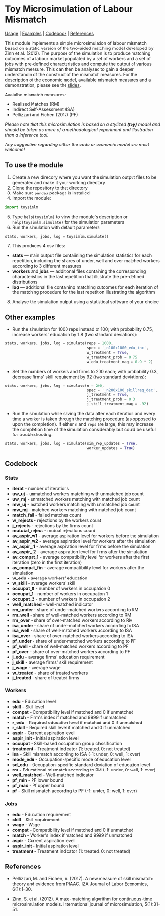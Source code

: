 # Toy Microsimulation of Labour Mismatch

[Usage](#to-use-the-module) | [Examples](#other-examples) | [Codebook](#codebook) | [References](#references)

This module implements a simple microsimulation of labour mismatch based on a static version of the two-sided matching model developed by Zinn et al. (2012). The purpose of the simulation is to produce matching outcomes of a labour market populated by a set of workers and a set of jobs with pre-defined characteristics and compute the output of various mismatch measure. This can then be analysed to gain a deeper understandin of the construct of the mismatch measures. For the description of the economic model, available mismatch measures and a demonstration, please see the [slides](./toysimlm_slides.pdf).

Avaialbe mismatch measures:
- Realised Matches (RM)
- Indirect Self-Assessment (ISA)
- Pellizzari and Fichen (2017) (PF)

*Please note that this microsimulation is based on a stylized **(toy)** model and should be taken as more of a methodological experiment and illustration than a inference tool.*

*Any suggestion regarding either the code or economic model are most welcome!*

## To use the module

1. Create a new direcory where you want the simulation output files to be generated and make it your working directory
2. Clone the repository to that directory
3. Make sure ``pandas`` package is installed
4. Import the module:
```python
import toysimlm
```
5. Type ``help(toysimlm)`` to view the module's description or ``help(toysimlm.simulate)`` for the simulation parameters
6. Run the simulation with default parameters:
```python
stats, workers, jobs, log = toysimlm.simulate()
```
7. This produces 4 csv files:
 - **stats** — main output file contaiining the simulation statistics for each repetition, including the shares of under, well and over matched workers according to 3 different measures
 - **workers** and **jobs** — additional files containing the corresponding characteristics in the last repetition that illustrate the pre-defined distributions 
 - **log** — additional file containing matching outcomes for each iteration of the matching procedure for the last repetition illustrating the algorithm
8. Analyse the simulation output using a statistical software of your choice

## Other examples

 - Run the simulation for 1000 reps instead of 100; with probability 0.75, increase workers' education by 1.8 (two standard deviations):
 ```python
stats, workers, jobs, log = simulate(reps = 1000,
                                      spec = '_n100x1000_edu_inc',
                                      w_treatment = True,
                                      w_treatment_prob = 0.75
                                      w_edu_treatment_mag = 0.9 * 2)
 ```

- Set the numbers of workers and firms to 200 each;  with probability 0.3, decrease firms' skill requirement by 92 (two standard deviations):
 ```python
stats, workers, jobs, log = simulate(n = 200,
                                      spec = '_n200x100_skillreq_dec',
                                      j_treatment = True,
                                      j_treatment_prob = 0.3
                                      j_skill_treatment_mag = -92)
 ``` 

- Run the simulation while saving the data after each iteration and every time a worker is taken through the matching procedure (as opposed to upon the completion). If either ``n`` and ``reps`` are large, this may increase the completion time of the simulation considerably but could be useful for troubleshooting.
 ```python
stats, workers, jobs, log = simulate(sim_rep_updates = True,
                                      worker_updates = True)
 ```

## Codebook

### Stats
- **iterat** - number of iterations
- **uw_uj** - unmatched workers matching with unmatched job count
- **uw_mj** - unmatched workers matching with matched job count
- **mw_uj** - matched workers matching with unmatched job count
- **mw_mj** - matched workers matching with matched job count
- **match_fail** - failed matches count
- **w_rejects** - rejections by the workers count
- **j_rejects** - rejections by the firms count
- **mututal_reject** - mutual rejections count
- **av_aspir_w1** - average aspiration level for workers before the simulation
- **av_aspir_w2** - average aspiration level for workers after the simulation
- **av_aspir_j1** - average aspiration level for firms before the simulation
- **av_aspir_j2** - average aspiration level for firms after the simulation
- **av_compat_1** - average compatibility level for workers after the first iteration (zero in the first iteration)
- **av_compat_fin** - average compatibility level for workers after the simulation
- **w_edu** - average workers' education
- **w_skill** - average workers' skill
- **occupat_0** - number of workers in occupation 0
- **occupat_1** - number of workers in occupation 1
- **occupat_2** - number of workers in occupation 2
- **well_matched** - well-matched indicator
- **rm_under** - share of under-matched workers according to RM
- **rm_well** - share of well-matched workers according to RM
- **rm_over** - share of over-matched workers according to RM
- **isa_under** - share of under-matched workers according to ISA
- **isa_well** - share of well-matched workers according to ISA
- **isa_over** - share of over-matched workers according to ISA
- **pf_under** - share of under-matched workers according to PF
- **pf_well** - share of well-matched workers according to PF
- **pf_over** - share of over-matched workers according to PF
- **j_edu** - average firms' education requirement
- **j_skill** - average firms' skill requirement
- **j_wage** - average wage
- **w_treated** - share of treated workers
- **j_treated** - share of treated firms

### Workers
- **edu** - Education level
- **skill** - Skill level
- **compat** - Compatibility level if matched and 0 if unmatched
- **match** - Firm's index if matched and 9999 if unmatched
- **r_edu** - Required education level if matched and 0 if unmatched
- **r_skill** - Required skill level if matched and 0 if unmatched
- **aspir** - Current aspiration level
- **aspir_init** - Initial aspiration level
- **occupat** - Skill-based occupation group classification 
- **treatment** - Treatment indicator (1: treated, 0: not treated)
- **isa** - Skill mismatch according to ISA (-1: under, 0: well, 1: over)
- **mode_edu** - Occupation-specific mode of education level
- **sd_edu** - Occupation-specific standard deviation of education level
- **rm** - Educational mismatch according to RM (-1: under, 0: well, 1: over)
- **well_matched** - Well-matched indicator
- **pf_min** - PF lower bound
- **pf_max** - Pf upper bound
- **pf** - Skill mismatch according to PF (-1: under, 0: well, 1: over)

### Jobs
- **edu** - Education requirement
- **skill** - Skill requirement
- **wage** - Wage
- **compat** - Compatibility level if matched and 0 if unmatched
- **match** - Worker's index if matched and 9999 if unmatched 
- **aspir** - Current aspiration level
- **aspir_init** - Initial aspiration level
- **treatment** - Treatment indicator (1: treated, 0: not treated)

## References

- Pellizzari, M. and Fichen, A. (2017). A new measure of skill mismatch: theory and evidence from PIAAC. IZA Journal of Labor Economics, 6(1):1–30.

 - Zinn, S. et al. (2012). A mate-matching algorithm for continuous-time microsimulation models. International journal of microsimulation, 5(1):31–51.